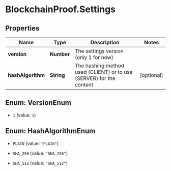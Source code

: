 # BlockchainProof.Settings

## Properties
Name | Type | Description | Notes
------------ | ------------- | ------------- | -------------
**version** | **Number** | The settings version (only 1 for now) | 
**hashAlgorithm** | **String** | The hashing method used (CLIENT) or to use (SERVER) for the content | [optional] 


<a name="VersionEnum"></a>
## Enum: VersionEnum


* `1` (value: `1`)




<a name="HashAlgorithmEnum"></a>
## Enum: HashAlgorithmEnum


* `PLAIN` (value: `"PLAIN"`)

* `SHA_256` (value: `"SHA_256"`)

* `SHA_512` (value: `"SHA_512"`)




